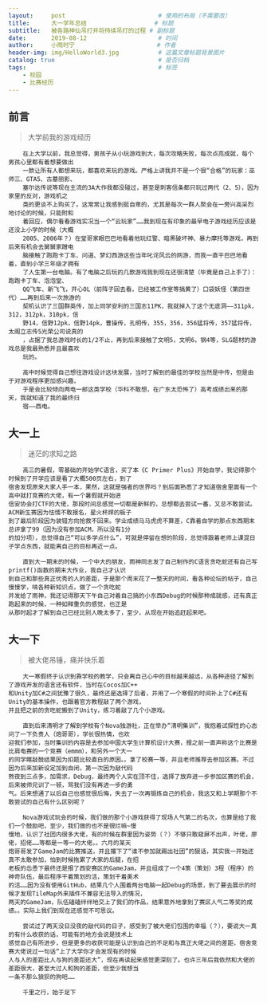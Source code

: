 ```yaml
---
layout:     post                          # 使用的布局（不需要改）
title:      大一学年总结                   # 标题 
subtitle:   被各路神仙吊打并将持续吊打的过程 # 副标题
date:       2019-08-12                    # 时间
author:     小雨时宁                       # 作者
header-img: img/HelloWorld3.jpg           # 这篇文章标题背景图片
catalog: true                             # 是否归档
tags:                                     # 标签
    - 校园
    - 比赛经历
---
```


## 前言
>大学前我的游戏经历

        在上大学以前，我总觉得，男孩子从小玩游戏到大，每次攻略失败，每次点亮成就，每个男孩心里都有着想要做出
        一款让所有人都想来玩，都喜欢来玩的游戏。严格上讲我并不是一个很“合格”的玩家：巫师三、GTA5、古墓丽影、
        塞尔达传说等现在主流的3A大作我都没碰过，甚至是刺客信条都只玩过两代（2、5），因为家里的反对，游戏机之
        类的更谈不上购买了。这常常让我感到挺自卑的，尤其是每次一群人聚会在一旁兴高采烈地讨论的时候，只能附和
        着回应，偶尔看看游戏实况当一个“云玩家”……我到现在有印象的最早电子游戏经历应该是还没上小学的时候（大概
        2005、2006年？）在堂哥家眼巴巴地看着他玩红警、暗黑破坏神、暴力摩托等游戏，再到后来有机会去舅舅家蹭电
        脑接触了跑跑卡丁车、问道、梦幻西游这些当年叱诧风云的网游，而我一直干巴巴地看着，直到小学三年级才拥有
        了人生第一台电脑。有了电脑之后玩的几款游戏我到现在还很清楚（毕竟是自己上手了）：跑跑卡丁车、泡泡堂、
        QQ飞车、新飞飞，开心OL（前阵子回去看，已经被工作室等搞黄了）口袋妖怪（第四世代）……再到后来一次旅游的
        契机认识了三国群英传，加上同学安利的三国志11PK，我就掉入了这个无底洞——311pk，312，312pk，310pk，信
        野14，信野12pk，信野14pk，曹操传，孔明传，355，356，356猛将传，357猛将传，太阁立志传5光荣公司说真的
        ，占据了我总游戏时长的1/2不止，再到后来接触了文明5，文明6，钢4等，SLG题材的游戏总是我最熟悉并且最喜欢
        玩的。  
      
        高中时候觉得自己想往游戏设计这块发展，当时了解到的最佳的学校当然是中传，但是由于对游戏程序更加感兴趣，
        于是会比较倾向两电一邮这类学校（华科不敢想，在广东太恐怖了）高考成绩出来的那天，我就知道了我的最终归
        宿——西电。
    
## 大一上
>迷茫的求知之路

        高三的暑假，零基础的开始学C语言，买了本《C Primer Plus》开始自学，我记得那个时候到了开学应该是看了大概500页左右，到了  
    宿舍发现原来大家人手一本，果然，这就是强者的世界吗？到后面熟悉了才知道宿舍里面有一个高中就打竞赛的大佬，有一个暑假就开始进  
    信安协会打CTF的大佬，那段时间总感觉一切都是新鲜的，总想都去尝试一番，又总不敢尝试。ACM新生赛因为怯懦不敢报名，星火杯焊的板子  
    到了最后阶段因为装错方向抢救不回来。学业成绩马马虎虎不算差，C靠着自学的那点东西期末总评拿了99（因为没有参加ACM，所以没有1分  
    的加分项），总觉得自己“可以多学点什么”，可就是停留在想的阶段，总觉得跟着老师上课混日子学点东西，就能离自己的目标再近一点。
        
        直到大一期末的时候，一个中大的朋友，雨神同志发了自己制作的C语言贪吃蛇还有自己写printf()函数的期末大作业，我自己才认识  
    到自己和那些真正优秀的人的差距，于是那个周末花了一整天的时间，看各种论坛的帖子，自己慢慢学，啃各种新知识点，做了一个贪吃蛇  
    并发给了雨神，我还记得那天下午自己对着自己搞的小东西Debug的时候那种成就感，还有真正跑起来的时候，一种如释重负的感觉，也正是  
    从那时起才了解到自己已经比别人晚太多了，至少，从现在开始追赶起来吧。
   
## 大一下
>被大佬吊锤，痛并快乐着

        大一寒假终于认识到靠学校的教学，只会离自己心中的目标越来越远，从各种途径了解到了游戏开发的语言还有软件，当时在Cocos加C++  
    和Unity加C#之间犹豫了很久，最终还是选择了后者，并用了一个寒假的时间补上了C#还有Unity的基本操作，也跟着官方教程敲了两个游戏，  
    并且把之前的贪吃蛇搬到了Unity，练习着敲了几个小游戏。
      
        直到后来清明才了解到学校有个Nova独游社，正在举办“清明集训”，我抱着试探性的心态问了一下负责人（炮哥哥），学长很热情，也欢  
    迎我们参加，当时集训的内容是去参加中国大学生计算机设计大赛，报之前一直声称这个比赛是比肩电赛的一个竞赛（emmm），和另外一个大一  
    的同学瞎敲鼓结果因为扣题比较直白的原因。。拿了校赛一等，并且老师推荐去参加区赛。不过因为后来加新设定加到自闭，第一次因为敲代码  
    熬夜到三点多，加需求，Debug，最终两个人实在顶不住，选择了放弃进一步参加区赛的机会，后来被师兄训了一顿，骂我们没有再进一步的勇
    气。后来想通了以后自己也感觉很后悔，失去了一次再锻炼自己的机会，我这又和上学期那个不敢尝试的自己有什么区别呢？
    
        Nova游戏试玩会的时候，我们做的那个小游戏获得了现场人气第二的名次，也算是给了我们一个鼓励吧，至少，我们做的也不是很烂嘛~慢  
    慢地，认识了社团内很多大佬，有的时候在群里因为姿势（？）不够只敢窥屏不出声，叶佬，廖佬，招佬……等都是一等一的大佬。。六月的某天  
    炮哥哥发了GameJam的比赛推送，并且撂下了“谁不参加就踢出社团”的狠话，其实我一开始还真不太敢参加，怕到时候拖累了大家的后腿，在招  
    老板的怂恿下最终还是报了西安赛区的GameJam，并且组成了一个4策（策划）3程（程序）的神奇队伍，最后程序干着策划的活，策划干着美术  
    的活……因为没有使用GitHub，结果几个人围着两台电脑一起Debug的场景，到了要去展示的时候才发现TileMap外来插件不兼容无法导入的情况，  
    两天的GameJam，队伍磕磕绊绊地交上了我们的作品，结果意外地拿到了赛区人气二等奖的成绩。。实际上我们到现在还感觉不可思议。
      
        尝试过了两天没日没夜的敲代码的日子，感受到了被大佬们包围的幸福（？），要说大一真的有什么收获的话，可能有的地方会说是技术上  
    感觉自己有所进步，但是更多的收获可能是认识到自己的不足和与真正大佬之间的差距，宿舍竞赛大佬说过一句话“上了大学你才会发现有的时候  
    人与人的差距比人与狗的差距还大”，现在再读起来感觉更深刻了。也许三年后我依然和大佬的差距很大，甚至大过人和狗的差距，但至少我想当  
    一条不那么狼狈的狗吧……
      
        千里之行，始于足下
    
